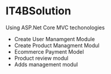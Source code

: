 # IT4BSolution
Using ASP.Net Core MVC techonologies 

- Create User Manamgent Module
- Create Product Managment Modul
- Ecommerce Payment Model
- Product review modul
- Adds management modul
